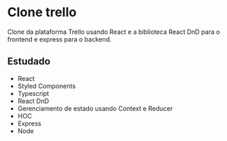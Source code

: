 # Clone trello

Clone da plataforma Trello usando React e a biblioteca React DnD para o frontend e express para o backend.


## Estudado
* React
* Styled Components
* Typescript
* React DnD
* Gerenciamento de estado usando Context e Reducer
* HOC
* Express
* Node
